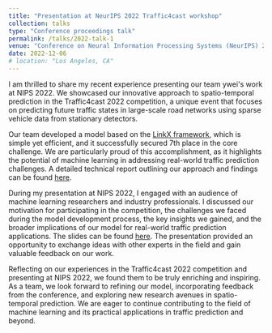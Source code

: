 ```yaml
---
title: "Presentation at NeurIPS 2022 Traffic4cast workshop"
collection: talks
type: "Conference proceedings talk"
permalink: /talks/2022-talk-1
venue: "Conference on Neural Information Processing Systems (NeurIPS) 2022 Traffic4cast Workshop"
date: 2022-12-06
# location: "Los Angeles, CA"
---
```


I am thrilled to share my recent experience presenting our team ywei's work at NIPS 2022. We showcased our innovative approach to spatio-temporal prediction in the Traffic4cast 2022 competition, a unique event that focuses on predicting future traffic states in large-scale road networks using sparse vehicle data from stationary detectors.

Our team developed a model based on the [LinkX framework](https://arxiv.org/abs/2110.14446), which is simple yet efficient, and it successfully secured 7th place in the core challenge. We are particularly proud of this accomplishment, as it highlights the potential of machine learning in addressing real-world traffic prediction challenges. A detailed technical report outlining our approach and findings can be found [here](https://github.com/Ye-We1/Traffic4cast2022/blob/master/paper.pdf).

During my presentation at NIPS 2022, I engaged with an audience of machine learning researchers and industry professionals. I discussed our motivation for participating in the competition, the challenges we faced during the model development process, the key insights we gained, and the broader implications of our model for real-world traffic prediction applications. The slides can be found [here](https://github.com/Ye-We1/Traffic4cast2022/blob/master/slides%20.pdf). The presentation provided an opportunity to exchange ideas with other experts in the field and gain valuable feedback on our work.

Reflecting on our experiences in the Traffic4cast 2022 competition and presenting at NIPS 2022, we found them to be truly enriching and inspiring. As a team, we look forward to refining our model, incorporating feedback from the conference, and exploring new research avenues in spatio-temporal prediction. We are eager to continue contributing to the field of machine learning and its practical applications in traffic prediction and beyond.